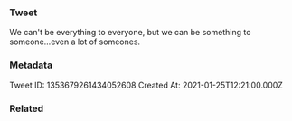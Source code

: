 ### Tweet
We can't be everything to everyone, but we can be something to someone...even a lot of someones.

### Metadata
Tweet ID: 1353679261434052608
Created At: 2021-01-25T12:21:00.000Z

### Related

